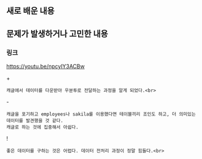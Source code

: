 ## 새로 배운 내용


## 문제가 발생하거나 고민한 내용


### 링크
  https://youtu.be/npcyIY3ACBw
  
  \+
  ``` 
  캐글에서 데이터를 다운받아 우분투로 전달하는 과정을 알게 되었다.<br>
  ``` 
  \- <br>
  ``` 
  캐글을 포기하고 employees나 sakila를 이용했다면 테이블끼리 조인도 하고, 더 의미있는 데이터를 발견했을 것 같다. 
  캐글로 하는 것에 집중해서 아쉽다.
  ``` 
  
  ! <br>
  ``` 
  좋은 데이터를 구하는 것은 어렵다. 데이터 전처리 과정이 정말 힘들다.<br>
  ``` 

